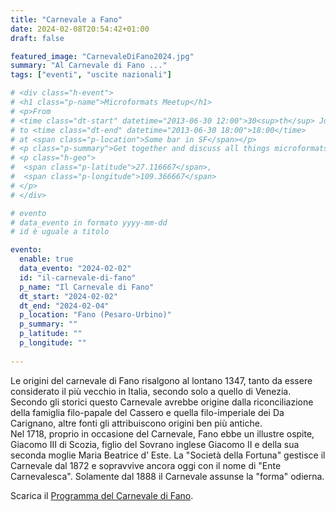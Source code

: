 ```yaml
---
title: "Carnevale a Fano"
date: 2024-02-08T20:54:42+01:00
draft: false

featured_image: "CarnevaleDiFano2024.jpg"
summary: "Al Carnevale di Fano ..."
tags: ["eventi", "uscite nazionali"]

# <div class="h-event">
# <h1 class="p-name">Microformats Meetup</h1>
# <p>From 
# <time class="dt-start" datetime="2013-06-30 12:00">30<sup>th</sup> June 2013, 12:00</time>
# to <time class="dt-end" datetime="2013-06-30 18:00">18:00</time>
# at <span class="p-location">Some bar in SF</span></p>
# <p class="p-summary">Get together and discuss all things microformats-related.</p>
# <p class="h-geo">
#  <span class="p-latitude">27.116667</span>,
#  <span class="p-longitude">109.366667</span>
# </p>
# </div>

# evento 
# data_evento in formato yyyy-mm-dd
# id è uguale a titolo

evento:
  enable: true
  data_evento: "2024-02-02"
  id: "il-carnevale-di-fano"
  p_name: "Il Carnevale di Fano"
  dt_start: "2024-02-02"
  dt_end: "2024-02-04"
  p_location: "Fano (Pesaro-Urbino)"
  p_summary: ""
  p_latitude: ""
  p_longitude: ""
  
---
```


Le origini del carnevale di Fano risalgono al lontano 1347, tanto da essere considerato il più vecchio in Italia, secondo solo a quello di Venezia.  
Secondo gli storici questo Carnevale avrebbe origine dalla riconciliazione della famiglia filo-papale del Cassero e quella filo-imperiale dei Da Carignano, altre fonti gli attribuiscono origini ben più antiche.  
Nel 1718, proprio in occasione del Carnevale, Fano ebbe un illustre ospite, Giacomo III di Scozia, figlio del Sovrano inglese Giacomo II e della sua seconda moglie Maria Beatrice d’ Este. La "Società della Fortuna" gestisce il Carnevale dal 1872 e sopravvive ancora oggi con il nome di "Ente Carnevalesca". Solamente dal 1888 il Carnevale assunse la "forma" odierna.


Scarica il [Programma del Carnevale di Fano](ProgrammaCarnevaleFano.pdf).